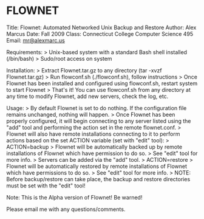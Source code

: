 FLOWNET
=======================================================	

Title:	Flownet: Automated Networked Unix Backup and 
       	Restore
Author: Alex Marcus
Date: 	Fall 2009
Class: 	Connecticut College Computer Science 495
Email: 	mr@alexmarc.us

Requirements:
	> Unix-based system with a standard Bash shell 
	  installed (/bin/bash)
	> Sudo/root access on system

Installation:
	> Extract Flownet.tar.gz to any directory
	  (tar -xvzf Flownet.tar.gz)
	> Run flowconf.sh (./flowconf.sh), follow
	  instructions
	> Once Flownet has been installed and 
	  configured using flowconf.sh, restart system 
	  to start Flownet
	> That's it! You can use flowconf.sh from any 
	  directory at any time to modify Flownet, add 
	  new servers, check the log, etc.

Usage:
	> By default Flownet is set to do nothing.  If
	  the configuration file remains unchanged,
	  nothing will happen.
	> Once Flownet has been properly configured,
	  it will begin connecting to any server listed
	  using the "add" tool and performing the
	  action set in the remote flownet.conf.
	> Flownet will also have remote installations
	  connecting to it to perform actions based on
	  the set ACTION variable (set with "edit" 
	  tool):
	  > ACTION=backup
	    > Flownet will be automatically backed up 
	      by remote installations of Flownet which 
	      have permission to do so.
	      > See "edit" tool for more info.
	      > Servers can be added via the "add" tool.
	  > ACTION=restore
	    > Flownet will be automatically restored by
	      remote installations of Flownet which
	      have permissions to do so.
	      > See "edit" tool for more info.
	  > NOTE: Before backup/restore can take place,
	    	  the backup and restore directories
		  must be set with the "edit" tool!
	  
	    

Note: This is the Alpha version of Flownet! Be warned!

Please email me with any questions/comments.
